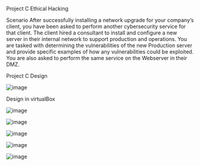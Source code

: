 Project C Ethical Hacking 

Scenario
After successfully installing a network upgrade for your company’s client, you have been asked to
perform another cybersecurity service for that client. The client hired a consultant to install and
configure a new server in their internal network to support production and operations. You are tasked
with determining the vulnerabilities of the new Production server and provide specific examples of how
any vulnerabilities could be exploited. You are also asked to perform the same service on the
Webserver in their DMZ.

Project C Design 

![image](https://user-images.githubusercontent.com/78877077/117555289-91b78700-b023-11eb-9ec9-795759a1610a.png)

Design in virtualBox

![image](https://user-images.githubusercontent.com/78877077/117555100-e65a0280-b021-11eb-9aef-82e58132d777.png)

![image](https://user-images.githubusercontent.com/78877077/117555316-c4617f80-b023-11eb-8627-e0bbf40de58f.png)

![image](https://user-images.githubusercontent.com/78877077/117555342-02f73a00-b024-11eb-9cb8-0848677ea1f8.png)

![image](https://user-images.githubusercontent.com/78877077/117555355-1d311800-b024-11eb-8968-53f44f38cc6b.png)

![image](https://user-images.githubusercontent.com/78877077/117555358-2ae69d80-b024-11eb-9aea-de94ea271604.png)


